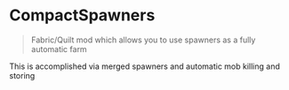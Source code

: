 # CompactSpawners
> Fabric/Quilt mod which allows you to use spawners as a fully automatic farm

This is accomplished via merged spawners and automatic mob killing and storing